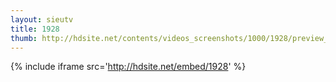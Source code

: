 ```yaml
---
layout: sieutv
title: 1928
thumb: http://hdsite.net/contents/videos_screenshots/1000/1928/preview_360p.mp4.jpg
---
```

{% include iframe src='http://hdsite.net/embed/1928' %}
 
